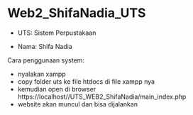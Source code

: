 # Web2_ShifaNadia_UTS

* UTS: Sistem Perpustakaan
  
* Nama: Shifa Nadia

Cara penggunaan system:
* nyalakan xampp
* copy folder uts ke file htdocs di file xampp nya
* kemudian open di browser https://localhost//UTS_WEB2_ShifaNadia/main_index.php
* website akan muncul dan bisa dijalankan
